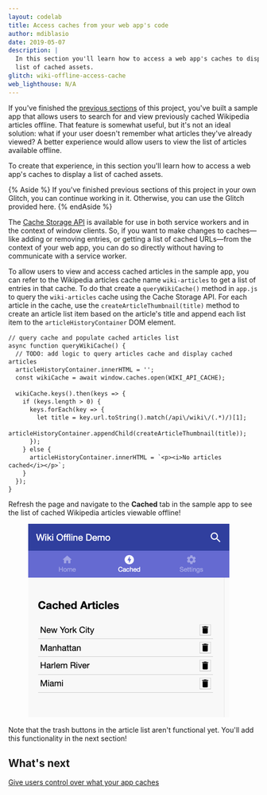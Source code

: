 ```yaml
---
layout: codelab
title: Access caches from your web app's code
author: mdiblasio
date: 2019-05-07
description: |
  In this section you'll learn how to access a web app's caches to display a
  list of cached assets.
glitch: wiki-offline-access-cache
web_lighthouse: N/A
---
```

If you've finished the [previous sections](../codelab-reliability-overview/) of
this project, you've built a sample app that allows users to search for and
view previously cached Wikipedia articles offline. That feature is somewhat
useful, but it's not an ideal solution: what if your user doesn't remember what
articles they've already viewed? A better experience would allow users to view
the list of articles available offline.

To create that experience, in this section you'll learn how to access a web
app's caches to display a list of cached assets.

{% Aside %}
If you've finished previous sections of this project in your own Glitch, you
can continue working in it. Otherwise, you can use the Glitch provided here.
{% endAside %}

The [Cache Storage API](https://developers.google.com/web/fundamentals/instant-and-offline/web-storage/cache-api)
is available for use in both service workers and in the context of window
clients. So, if you want to make changes to caches—like adding or removing
entries, or getting a list of cached URLs—from the context of your web app, you
can do so directly without having to communicate with a service worker.

To allow users to view and access cached articles in the sample app, you can
refer to the Wikipedia articles cache name `wiki-articles` to get a list of entries
in that cache. To do that create a `queryWikiCache()` method in `app.js` to
query the `wiki-articles` cache using the Cache Storage API. For each article in the
cache, use the `createArticleThumbnail(title)` method to create an article
list item based on the article's title and append each list item to the
`articleHistoryContainer` DOM element.

```js/3-15/2
// query cache and populate cached articles list
async function queryWikiCache() {
  // TODO: add logic to query articles cache and display cached articles
  articleHistoryContainer.innerHTML = '';
  const wikiCache = await window.caches.open(WIKI_API_CACHE);

  wikiCache.keys().then(keys => {
    if (keys.length > 0) {
      keys.forEach(key => {
        let title = key.url.toString().match(/api\/wiki\/(.*)/)[1];
        articleHistoryContainer.appendChild(createArticleThumbnail(title));
      });
    } else {
      articleHistoryContainer.innerHTML = `<p><i>No articles cached</i></p>`;
    }
  });
}
```

Refresh the page and navigate to the __Cached__ tab in the sample app to see the
list of cached Wikipedia articles viewable offline!

<figure class="w-figure w-figure--center">
  <img class="w-screenshot" src="./article-list.png" alt="A screenshot
  showing the list of cached articles in the sample app.">
</figure>

Note that the trash buttons in the article list aren't functional yet. You'll
add this functionality in the next section!

## What's next
[Give users control over what your app caches](../codelab-reliability-user-control/)
